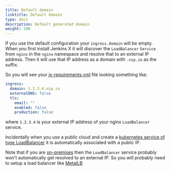 ```yaml
---
title: Default domain
linktitle: Default domain
type: docs
description: Default generated domain
weight: 100
---
```


If you use the default configuration your `ingress.domain` will be empty. When you first install Jenkins X it will discover the `LoadBalancer` `Service` from `nginx` in the `nginx` namespace and resolve that to an external IP address. Then it will use that IP address as a domain with `.nip.io` as the suffix.

So you will see your [jx-requirements.yml](https://github.com/jenkins-x/jx-api/blob/master/docs/config.md#requirements) file looking something like:

```yaml
ingress:
  domain: 1.2.3.4.nip.io
  externalDNS: false
  tls:
    email: ""
    enabled: false
    production: false
```

where `1.2.3.4` is your external IP address of your nginx `LoadBalancer` service.

Incidentally when you use a public cloud and create a [kubernetes service of type LoadBalancer](https://kubernetes.io/docs/tasks/access-application-cluster/create-external-load-balancer/) it is automatically associated with a public IP.

Note that if you are [on-premises](/v3/admin/platforms/on-premises/) then the `LoadBalancer` service probably won't automatically get resolved to an external IP. So you will probably need to setup a load balancer like [MetalLB](https://metallb.universe.tf/)


